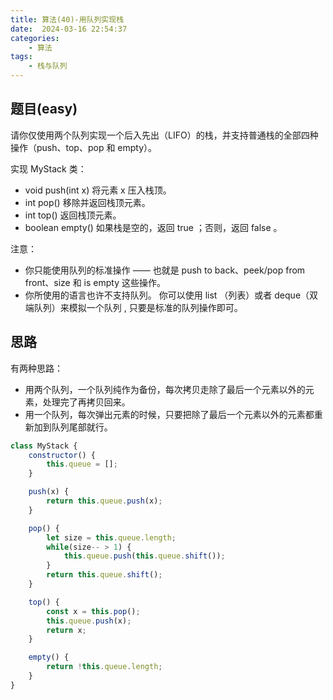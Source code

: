 ```yaml
---
title: 算法(40)-用队列实现栈
date:  2024-03-16 22:54:37
categories:
    - 算法
tags:
    - 栈与队列
---
```


## 题目(easy)

请你仅使用两个队列实现一个后入先出（LIFO）的栈，并支持普通栈的全部四种操作（push、top、pop 和 empty）。

实现 MyStack 类：

- void push(int x) 将元素 x 压入栈顶。
- int pop() 移除并返回栈顶元素。
- int top() 返回栈顶元素。
- boolean empty() 如果栈是空的，返回 true ；否则，返回 false 。
 

注意：

- 你只能使用队列的标准操作 —— 也就是 push to back、peek/pop from front、size 和 is empty 这些操作。
- 你所使用的语言也许不支持队列。 你可以使用 list （列表）或者 deque（双端队列）来模拟一个队列 , 只要是标准的队列操作即可。

<!-- more -->

## 思路

有两种思路：

- 用两个队列，一个队列纯作为备份，每次拷贝走除了最后一个元素以外的元素，处理完了再拷贝回来。
- 用一个队列，每次弹出元素的时候，只要把除了最后一个元素以外的元素都重新加到队列尾部就行。

```javascript
class MyStack {
    constructor() {
        this.queue = [];
    }

    push(x) {
        return this.queue.push(x);
    }

    pop() {
        let size = this.queue.length;
        while(size-- > 1) {
            this.queue.push(this.queue.shift());
        }
        return this.queue.shift();
    }

    top() {
        const x = this.pop();
        this.queue.push(x);
        return x;
    }

    empty() {
        return !this.queue.length;
    }
}
```